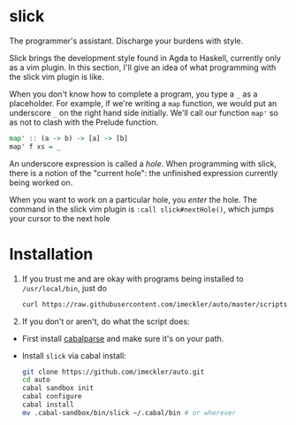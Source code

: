 # slick

The programmer's assistant. Discharge your burdens with style.

Slick brings the development style found in Agda to Haskell, currently only
as a vim plugin. In this section, I'll give an idea of what programming with
the slick vim plugin is like.

When you don't know how to complete a program, you type a `_` as a placeholder.
For example, if we're writing a `map` function, we would put an underscore `_`
on the right hand side initially. We'll call our function `map'` so as not to
clash with the Prelude function.
```haskell
map' :: (a -> b) -> [a] -> [b]
map' f xs = _
```
An underscore expression is called a *hole*. When programming with slick, there is
a notion of the "current hole": the unfinished expression currently being worked on.

When you want to work on a particular hole, you *enter* the hole. The command in the
slick vim plugin is `:call slick#nextHole()`, which jumps your cursor to the next
hole 

# Installation
1. If you trust me and are okay with programs being installed to `/usr/local/bin`,
   just do
   ```bash
   curl https://raw.githubusercontent.com/imeckler/auto/master/scripts/install.sh | bash
   ```

2. If you don't or aren't, do what the script does:
  - First install [cabalparse](https://github.com/imeckler/cabalparse) and
    make sure it's on your path.
  - Install `slick` via cabal install:

    ```bash
    git clone https://github.com/imeckler/auto.git
    cd auto
    cabal sandbox init
    cabal configure
    cabal install
    mv .cabal-sandbox/bin/slick ~/.cabal/bin # or wherever
    ```
